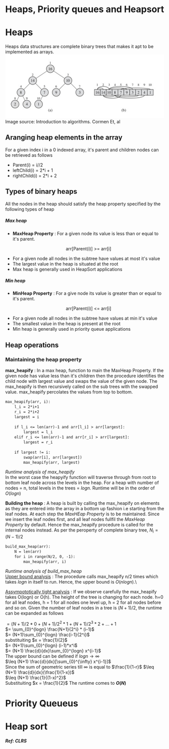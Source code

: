# Heaps, Priority queues and Heapsort

# Heaps
Heaps data structures are complete binary trees that makes it apt to be implemented as arrays.
![heap as binary tree and array implementation](max-heap.jpg)
Image source: Introduction to algorithms. Cormen Et, al

## Aranging heap elements in the array
For a given index i in a 0 indexed array, it's parent and children nodes can be retrieved as follows

- Parent(i) = i//2
- leftChild(i) = 2*i + 1
- rightChild(i) = 2*i + 2

## Types of binary heaps
All the nodes in the heap should satisfy the heap property specified by the following types of heap

##### Max heap
- **MaxHeap Property** : For a given node its value is less than or equal to it's parent.
  <p style="text-align: center;"> arr[Parent(i)] >= arr[i] </p>
- For a given node all nodes in the subtree have values at most it's value
- The largest value in the heap is situated at the root
- Max heap is generally used in HeapSort applications
##### Min heap
- **MinHeap Property** : For a give node its value is greater than or equal to it's parent.
  <p style="text-align: center;"> arr[Parent(i)] <= arr[i] </p>
- For a given node all nodes in the subtree have values at min it's value
- The smallest value in the heap is present at the root
- Min heap is generally used in priority queue applications

## Heap operations
### Maintaining the heap property
**max_heapify** : In a max heap, function to main the MaxHeap Property. If the given node has value less than it's children then the procedure identifies the child node with largest value and swaps the value of the given node. The max_heapify is then recursively called on the sub trees with the swapped value. max_heapify percolates the values from top to bottom.

    max_heapify(arr, i):
        l_i = 2*i+1
        r_i = 2*i+2
        largest = i

        if l_i <= len(arr)-1 and arr[l_i] > arr[largest]:
            largest = l_i
        elif r_i <= len(arr)-1 and arr[r_i] > arr[largest]:
            largest = r_i            

        if largest != i:
            swap(arr[i], arr[largest])
            max_heapify(arr, largest)

*Runtime analysis of max_heapify* \
In the worst case the heapyify function will traverse through from root to bottom leaf node across the levels in the heap. For a heap with number of nodes = n, total levels in the trees = $logn$.
Runtime will be in the order of $O(logn)$

**Building the heap** : A heap is built by calling the max_heapify on elements as they are entered into the array in a bottom up fashion i.e starting from the leaf nodes. At each step the *MaxHEap Property* is to be maintained. Since we insert the leaf nodes first, and all leaf nodes fullfil the *MaxHeap Property* by default. Hence the max_heapify procedure is called for the internal nodes instead. As per the peroperty of complete binary tree, $N_i = (N-1)/2$

    build_max_heap(arr):
        N = len(arr)
        for i in range(N/2, 0, -1):
            max_heapify(arr, i)
            
*Runtime analysis of build_max_heap* \
<ins>Upper bound analysis</ins> : The procedure calls max_heapify n/2 times which takes $logn$ in itself to run. Hence, the upper bound is $O(nlogn)$.\

<ins>Assympototically tight analysis</ins> : If we observe carefully the max_heapify takes O(logn) or O(h). The height of the tree is changing for each node. h=0 for all leaf nodes, h = 1 for all nodes one level up, h = 2 for all nodes before and so on. Given the number of leaf nodes in a tree is $(N+1)/2$, the runtime can be expanded as follows 

$= (N+1)/2*0 + (N+1)/2^2*1 + (N+1)/2^3*2 + ... + 1$\
$= \sum_{0}^{logn} \frac{N+1}{2^i} * (i-1)$\
$= (N+1)\sum_{0}^{logn} \frac{i-1}{2^i}$\
substituiting $x = \frac{1}{2}$\
$= (N+1)\sum_{0}^{logn} (i-1)*x^i$\
$= (N+1) \frac{d}{dx}\sum_{0}^{logn} x^{i-1}$\
The upper bound can be defined if $logn \to \infty$\
$\leq (N+1) \frac{d}{dx}[\sum_{0}^{\infty} x^{i-1}]$\
Since the sum of geometric series till $\infty$ is equal to $\frac{1}{1-r}$
$\leq (N+1) \frac{d}{dx}(\frac{1}{1-x})$\
$\leq (N+1) \frac{1}{(1-x)^2}$\
Substituiting $x = \frac{1}{2}$ The runtime comes to 
**$O(N)$**



# Priority Queueus

# Heap sort

##### Ref: CLRS
